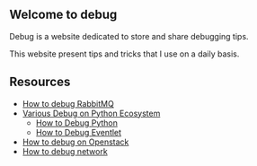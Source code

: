 ## Welcome to debug

Debug is a website dedicated to store and share debugging tips.

This website present tips and tricks that I use on a daily basis.

## Resources

- [How to debug RabbitMQ](sections/rabbitmq.md)
- [Various Debug on Python Ecosystem](sections/python/README.md)
    - [How to Debug Python](sections/python/python.md)
    - [How to Debug Eventlet](sections/python/eventlet.md)
- [How to debug on Openstack](sections/openstack/README.md)
- [How to debug network](sections/network.md)
